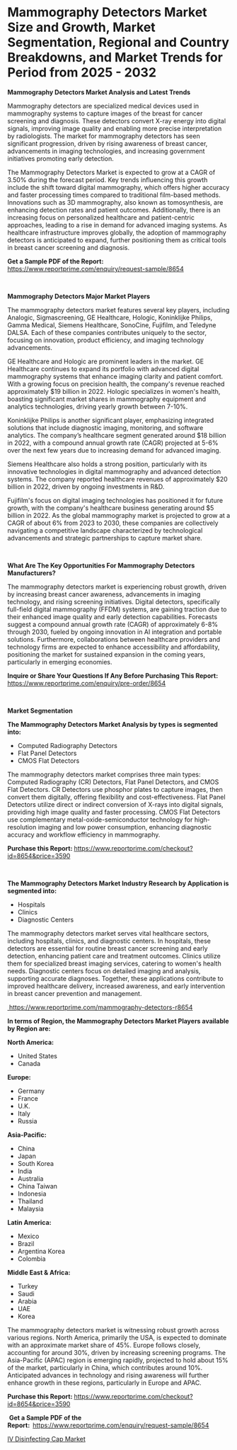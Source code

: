 <p><h1>Mammography Detectors Market Size and Growth, Market Segmentation, Regional and Country Breakdowns, and Market Trends for Period from 2025 -  2032</h1></p><p><strong>Mammography Detectors Market Analysis and Latest Trends</strong></p>
<p><p>Mammography detectors are specialized medical devices used in mammography systems to capture images of the breast for cancer screening and diagnosis. These detectors convert X-ray energy into digital signals, improving image quality and enabling more precise interpretation by radiologists. The market for mammography detectors has seen significant progression, driven by rising awareness of breast cancer, advancements in imaging technologies, and increasing government initiatives promoting early detection.</p><p>The Mammography Detectors Market is expected to grow at a CAGR of 3.50% during the forecast period. Key trends influencing this growth include the shift toward digital mammography, which offers higher accuracy and faster processing times compared to traditional film-based methods. Innovations such as 3D mammography, also known as tomosynthesis, are enhancing detection rates and patient outcomes. Additionally, there is an increasing focus on personalized healthcare and patient-centric approaches, leading to a rise in demand for advanced imaging systems. As healthcare infrastructure improves globally, the adoption of mammography detectors is anticipated to expand, further positioning them as critical tools in breast cancer screening and diagnosis.</p></p>
<p><strong>Get a Sample PDF of the Report:&nbsp;</strong> <a href="https://www.reportprime.com/enquiry/request-sample/8654?utm_campaign=2482&utm_medium=2&utm_source=Github&utm_content=ia&utm_term=20032025&utm_id=mammography-detectors">https://www.reportprime.com/enquiry/request-sample/8654</a></p>
<p>&nbsp;</p>
<p><strong>Mammography Detectors Major Market Players</strong></p>
<p><p>The mammography detectors market features several key players, including Analogic, Sigmascreening, GE Healthcare, Hologic, Koninklijke Philips, Gamma Medical, Siemens Healthcare, SonoCine, Fujifilm, and Teledyne DALSA. Each of these companies contributes uniquely to the sector, focusing on innovation, product efficiency, and imaging technology advancements.</p><p>GE Healthcare and Hologic are prominent leaders in the market. GE Healthcare continues to expand its portfolio with advanced digital mammography systems that enhance imaging clarity and patient comfort. With a growing focus on precision health, the company's revenue reached approximately $19 billion in 2022. Hologic specializes in women's health, boasting significant market shares in mammography equipment and analytics technologies, driving yearly growth between 7-10%.</p><p>Koninklijke Philips is another significant player, emphasizing integrated solutions that include diagnostic imaging, monitoring, and software analytics. The company’s healthcare segment generated around $18 billion in 2022, with a compound annual growth rate (CAGR) projected at 5-6% over the next few years due to increasing demand for advanced imaging.</p><p>Siemens Healthcare also holds a strong position, particularly with its innovative technologies in digital mammography and advanced detection systems. The company reported healthcare revenues of approximately $20 billion in 2022, driven by ongoing investments in R&D.</p><p>Fujifilm's focus on digital imaging technologies has positioned it for future growth, with the company's healthcare business generating around $5 billion in 2022. As the global mammography market is projected to grow at a CAGR of about 6% from 2023 to 2030, these companies are collectively navigating a competitive landscape characterized by technological advancements and strategic partnerships to capture market share.</p></p>
<p>&nbsp;</p>
<p><strong>What Are The Key Opportunities For Mammography Detectors Manufacturers?</strong></p>
<p><p>The mammography detectors market is experiencing robust growth, driven by increasing breast cancer awareness, advancements in imaging technology, and rising screening initiatives. Digital detectors, specifically full-field digital mammography (FFDM) systems, are gaining traction due to their enhanced image quality and early detection capabilities. Forecasts suggest a compound annual growth rate (CAGR) of approximately 6-8% through 2030, fueled by ongoing innovation in AI integration and portable solutions. Furthermore, collaborations between healthcare providers and technology firms are expected to enhance accessibility and affordability, positioning the market for sustained expansion in the coming years, particularly in emerging economies.</p></p>
<p><strong>Inquire or Share Your Questions If Any Before Purchasing This Report:</strong> <a href="https://www.reportprime.com/enquiry/pre-order/8654?utm_campaign=2482&utm_medium=2&utm_source=Github&utm_content=ia&utm_term=20032025&utm_id=mammography-detectors">https://www.reportprime.com/enquiry/pre-order/8654</a></p>
<p>&nbsp;</p>
<p><strong>Market Segmentation</strong></p>
<p><strong>The Mammography Detectors Market Analysis by types is segmented into:</strong></p>
<p><ul><li>Computed Radiography Detectors</li><li>Flat Panel Detectors</li><li>CMOS Flat Detectors</li></ul></p>
<p><p>The mammography detectors market comprises three main types: Computed Radiography (CR) Detectors, Flat Panel Detectors, and CMOS Flat Detectors. CR Detectors use phosphor plates to capture images, then convert them digitally, offering flexibility and cost-effectiveness. Flat Panel Detectors utilize direct or indirect conversion of X-rays into digital signals, providing high image quality and faster processing. CMOS Flat Detectors use complementary metal-oxide-semiconductor technology for high-resolution imaging and low power consumption, enhancing diagnostic accuracy and workflow efficiency in mammography.</p></p>
<p><strong>Purchase this Report:&nbsp;</strong><a href="https://www.reportprime.com/checkout?id=8654&price=3590&utm_campaign=2482&utm_medium=2&utm_source=Github&utm_content=ia&utm_term=20032025&utm_id=mammography-detectors">https://www.reportprime.com/checkout?id=8654&price=3590</a></p>
<p>&nbsp;</p>
<p><strong>The Mammography Detectors Market Industry Research by Application is segmented into:</strong></p>
<p><ul><li>Hospitals</li><li>Clinics</li><li>Diagnostic Centers</li></ul></p>
<p><p>The mammography detectors market serves vital healthcare sectors, including hospitals, clinics, and diagnostic centers. In hospitals, these detectors are essential for routine breast cancer screening and early detection, enhancing patient care and treatment outcomes. Clinics utilize them for specialized breast imaging services, catering to women's health needs. Diagnostic centers focus on detailed imaging and analysis, supporting accurate diagnoses. Together, these applications contribute to improved healthcare delivery, increased awareness, and early intervention in breast cancer prevention and management.</p></p>
<p><a href="https://www.reportprime.com/mammography-detectors-r8654?utm_campaign=2482&utm_medium=2&utm_source=Github&utm_content=ia&utm_term=20032025&utm_id=mammography-detectors">&nbsp;https://www.reportprime.com/mammography-detectors-r8654</a></p>
<p><strong>In terms of Region, the Mammography Detectors Market Players available by Region are:</strong></p>
<p>
    <p> <strong> North America: </strong>
        <ul>
            <li>United States</li>
            <li>Canada</li>
        </ul>
        </p> 
    <p> <strong> Europe: </strong>
        <ul>
            <li>Germany</li>
            <li>France</li>
            <li>U.K.</li>
            <li>Italy</li>
            <li>Russia</li>
        </ul>
        </p> 
    <p> <strong> Asia-Pacific: </strong>
        <ul>
            <li>China</li>
            <li>Japan</li>
            <li>South Korea</li>
            <li>India</li>
            <li>Australia</li>
            <li>China Taiwan</li>
            <li>Indonesia</li>
            <li>Thailand</li>
            <li>Malaysia</li>
        </ul>
        </p> 
    <p> <strong> Latin America: </strong>
        <ul>
            <li>Mexico</li>
            <li>Brazil</li>
            <li>Argentina Korea</li>
            <li>Colombia</li>
        </ul>
        </p> 
    <p> <strong> Middle East & Africa: </strong>
        <ul>
            <li>Turkey</li>
            <li>Saudi</li>
            <li>Arabia</li>
            <li>UAE</li>
            <li>Korea</li>
        </ul>
    </p>
    </p>
<p><p>The mammography detectors market is witnessing robust growth across various regions. North America, primarily the USA, is expected to dominate with an approximate market share of 45%. Europe follows closely, accounting for around 30%, driven by increasing screening programs. The Asia-Pacific (APAC) region is emerging rapidly, projected to hold about 15% of the market, particularly in China, which contributes around 10%. Anticipated advances in technology and rising awareness will further enhance growth in these regions, particularly in Europe and APAC.</p></p>
<p><strong>Purchase this Report: </strong><a href="https://www.reportprime.com/checkout?id=8654&price=3590&utm_campaign=2482&utm_medium=2&utm_source=Github&utm_content=ia&utm_term=20032025&utm_id=mammography-detectors">https://www.reportprime.com/checkout?id=8654&price=3590</a></p>
<p>&nbsp;<strong>Get a Sample PDF of the Report:&nbsp;&nbsp;</strong><a href="https://www.reportprime.com/enquiry/request-sample/8654?utm_campaign=2482&utm_medium=2&utm_source=Github&utm_content=ia&utm_term=20032025&utm_id=mammography-detectors">https://www.reportprime.com/enquiry/request-sample/8654</a></p>
<p><strong></strong></p>
<p><p><a href="https://github.com/hartsockdonnette82/Market-Research-Report-List-1/blob/main/iv-disinfecting-cap-market.md?utm_campaign=2482&utm_medium=2&utm_source=Github&utm_content=ia&utm_term=20032025&utm_id=mammography-detectors">IV Disinfecting Cap Market</a></p></p>